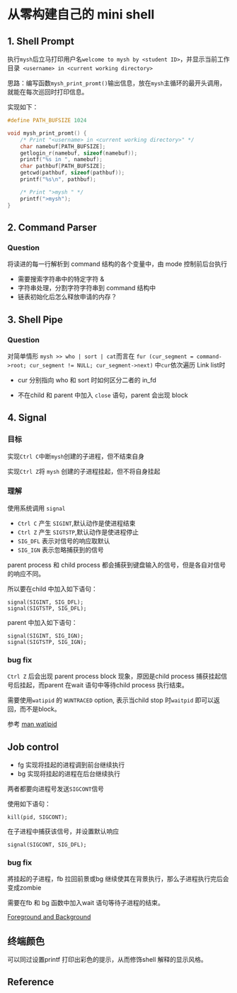 # 从零构建自己的 mini shell

## 1. Shell Prompt

执行`mysh`后立马打印用户名`welcome to mysh by <student ID>`，并显示当前工作目录` <username> in <current working directory>`

思路：编写函数`mysh_print_promt()`输出信息，放在`mysh`主循环的最开头调用，就能在每次巡回时打印信息。

实现如下：

```C
#define PATH_BUFSIZE 1024

void mysh_print_promt() {
    /* Print "<username> in <current working directory>" */
    char namebuf[PATH_BUFSIZE];
    getlogin_r(namebuf, sizeof(namebuf));
    printf("%s in ", namebuf);
    char pathbuf[PATH_BUFSIZE];
    getcwd(pathbuf, sizeof(pathbuf));
    printf("%s\n", pathbuf);

    /* Print ">mysh " */
    printf(">mysh");
}
``````

## 2. Command Parser


### Question

将读进的每一行解析到 command 结构的各个变量中，由 mode 控制前后台执行
* 需要搜索字符串中的特定字符 & 
* 字符串处理，分割字符字符串到 command 结构中
* 链表初始化后怎么释放申请的内存？


## 3. Shell Pipe

### Question

对简单情形 `mysh >> who | sort | cat`而言在
`fur (cur_segment = command->root; cur_segment != NULL; cur_segment->next)`
中`cur`依次遍历 Link list时
* cur 分别指向 who 和 sort 时如何区分二者的 in_fd

* 不在child 和 parent 中加入 `close` 语句，parent 会出现 block

## 4. Signal

### 目标

实现`Ctrl C`中断`mysh`创建的子进程，但不结束自身

实现`Ctrl Z`将 `mysh` 创建的子进程挂起，但不将自身挂起

### 理解

使用系统调用 `signal`

* `Ctrl C` 产生 `SIGINT`,默认动作是使进程结束
* `Ctrl Z` 产生 `SIGTSTP`,默认动作是使进程停止
* `SIG_DFL` 表示对信号的响应取默认
* `SIG_IGN` 表示忽略捕获到的信号

parent process 和 child process 都会捕获到键盘输入的信号，但是各自对信号的响应不同。

所以要在child 中加入如下语句：

    signal(SIGINT, SIG_DFL);
    signal(SIGTSTP, SIG_DFL);

parent 中加入如下语句：

    signal(SIGINT, SIG_IGN);
    signal(SIGTSTP, SIG_IGN);

### bug fix

`Ctrl Z` 后会出现 parent process block 现象，原因是child process 捕获挂起信号后挂起，而parent 在wait 语句中等待child process 执行结束。

需要使用`watipid` 的 `WUNTRACED` option, 表示当child stop 时`waitpid` 即可以返回，而不是block。

参考 [man watipid](http://linux.die.net/man/2/waitpid)


## Job control

* fg 实现将挂起的进程调到前台继续执行
* bg 实现将挂起的进程在后台继续执行

两者都要向进程号发送`SIGCONT`信号

使用如下语句：

    kill(pid, SIGCONT);

在子进程中捕获该信号，并设置默认响应

    signal(SIGCONT, SIG_DFL);

### bug fix

將挂起的子进程，fb 拉回前景或bg 继续使其在背景执行，那么子进程执行完后会变成zombie

需要在fb 和 bg 函数中加入wait 语句等待子进程的结束。

[Foreground and Background](http://www.gnu.org/software/libc/manual/html_node/Foreground-and-Background.html#Foreground-and-Background)

## 终端颜色

可以同过设置printf 打印出彩色的提示，从而修饰shell 解释的显示风格。

## Reference


